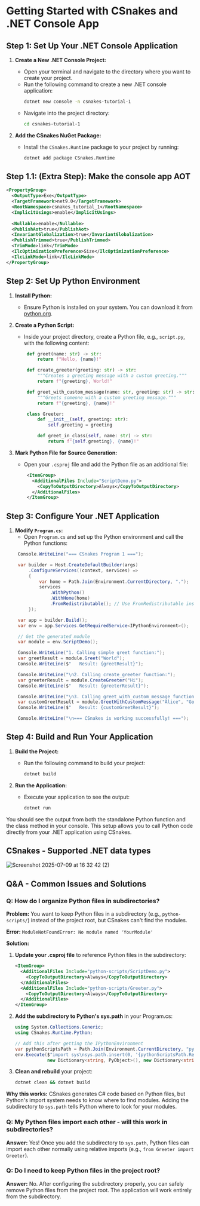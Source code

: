 # Getting Started with CSnakes and .NET Console App

## Step 1: Set Up Your .NET Console Application

1. **Create a New .NET Console Project:**
   - Open your terminal and navigate to the directory where you want to create your project.
   - Run the following command to create a new .NET console application:
     ```bash
     dotnet new console -n csnakes-tutorial-1
     ```
   - Navigate into the project directory:
     ```bash
     cd csnakes-tutorial-1
     ```

2. **Add the CSnakes NuGet Package:**
   - Install the `CSnakes.Runtime` package to your project by running:
     ```bash
     dotnet add package CSnakes.Runtime
     ```

## Step 1.1: (Extra Step): Make the console app AOT
  ```xml
  <PropertyGroup>
    <OutputType>Exe</OutputType>
    <TargetFramework>net9.0</TargetFramework>
    <RootNamespace>csnakes_tutorial_1</RootNamespace>
    <ImplicitUsings>enable</ImplicitUsings>
    
    <Nullable>enable</Nullable>
    <PublishAot>true</PublishAot>
    <InvariantGlobalization>true</InvariantGlobalization>    
    <PublishTrimmed>true</PublishTrimmed>
    <TrimMode>link</TrimMode>
    <IlcOptimizationPreference>Size</IlcOptimizationPreference>
    <IlcLinkMode>link</IlcLinkMode>
  </PropertyGroup>
  ```

## Step 2: Set Up Python Environment

1. **Install Python:**
   - Ensure Python is installed on your system. You can download it from [python.org](https://www.python.org/downloads/).

2. **Create a Python Script:**
   - Inside your project directory, create a Python file, e.g., `script.py`, with the following content:
     ```python
      def greet(name: str) -> str:
          return f"Hello, {name}!"

      def create_greeter(greeting: str) -> str:
          """Creates a greeting message with a custom greeting."""
          return f"{greeting}, World!"

      def greet_with_custom_message(name: str, greeting: str) -> str:
          """Greets someone with a custom greeting message."""
          return f"{greeting}, {name}!"

      class Greeter:
          def __init__(self, greeting: str):
              self.greeting = greeting

          def greet_in_class(self, name: str) -> str:
              return f"{self.greeting}, {name}!"    
     ```

3. **Mark Python File for Source Generation:**
   - Open your `.csproj` file and add the Python file as an additional file:
     ```xml
      <ItemGroup>
        <AdditionalFiles Include="ScriptDemo.py">
          <CopyToOutputDirectory>Always</CopyToOutputDirectory>
        </AdditionalFiles>
      </ItemGroup>
     ```

## Step 3: Configure Your .NET Application

1. **Modify `Program.cs`:**
   - Open `Program.cs` and set up the Python environment and call the Python functions:
   ```csharp
    Console.WriteLine("=== CSnakes Program 1 ===");

    var builder = Host.CreateDefaultBuilder(args)
        .ConfigureServices((context, services) =>
        {
            var home = Path.Join(Environment.CurrentDirectory, ".");
            services
                .WithPython()
                .WithHome(home)
                .FromRedistributable(); // Use FromRedistributable instead of FromAssembly
        });

    var app = builder.Build();
    var env = app.Services.GetRequiredService<IPythonEnvironment>();

    // Get the generated module
    var module = env.ScriptDemo();

    Console.WriteLine("1. Calling simple greet function:");
    var greetResult = module.Greet("World");
    Console.WriteLine($"   Result: {greetResult}");

    Console.WriteLine("\n2. Calling create_greeter function:");
    var greeterResult = module.CreateGreeter("Hi");
    Console.WriteLine($"   Result: {greeterResult}");

    Console.WriteLine("\n3. Calling greet_with_custom_message function:");
    var customGreetResult = module.GreetWithCustomMessage("Alice", "Good morning");
    Console.WriteLine($"   Result: {customGreetResult}");

    Console.WriteLine("\n=== CSnakes is working successfully! ===");
   ```

## Step 4: Build and Run Your Application

1. **Build the Project:**
   - Run the following command to build your project:
     ```bash
     dotnet build
     ```

2. **Run the Application:**
   - Execute your application to see the output:
     ```bash
     dotnet run
     ```

You should see the output from both the standalone Python function and the class method in your console. This setup allows you to call Python code directly from your .NET application using CSnakes.

## CSnakes - Supported .NET data types
![Screenshot 2025-07-09 at 16 32 42 (2)](https://github.com/user-attachments/assets/fcf499b3-26b7-4bfd-a132-908cff5d00c0)

## Q&A - Common Issues and Solutions

### Q: How do I organize Python files in subdirectories?

**Problem:** You want to keep Python files in a subdirectory (e.g., `python-scripts/`) instead of the project root, but CSnakes can't find the modules.

**Error:** `ModuleNotFoundError: No module named 'YourModule'`

**Solution:**
1. **Update your .csproj file** to reference Python files in the subdirectory:
   ```xml
   <ItemGroup>
     <AdditionalFiles Include="python-scripts/ScriptDemo.py">
       <CopyToOutputDirectory>Always</CopyToOutputDirectory>
     </AdditionalFiles>
     <AdditionalFiles Include="python-scripts/Greeter.py">
       <CopyToOutputDirectory>Always</CopyToOutputDirectory>
     </AdditionalFiles>
   </ItemGroup>
   ```

2. **Add the subdirectory to Python's sys.path** in your Program.cs:
   ```csharp
   using System.Collections.Generic;
   using CSnakes.Runtime.Python;

   // Add this after getting the IPythonEnvironment
   var pythonScriptsPath = Path.Join(Environment.CurrentDirectory, "python-scripts");
   env.Execute($"import sys\nsys.path.insert(0, '{pythonScriptsPath.Replace("\\", "/")}')", 
               new Dictionary<string, PyObject>(), new Dictionary<string, PyObject>());
   ```

3. **Clean and rebuild** your project:
   ```bash
   dotnet clean && dotnet build
   ```

**Why this works:** CSnakes generates C# code based on Python files, but Python's import system needs to know where to find modules. Adding the subdirectory to `sys.path` tells Python where to look for your modules.

### Q: My Python files import each other - will this work in subdirectories?

**Answer:** Yes! Once you add the subdirectory to `sys.path`, Python files can import each other normally using relative imports (e.g., `from Greeter import Greeter`).

### Q: Do I need to keep Python files in the project root?

**Answer:** No. After configuring the subdirectory properly, you can safely remove Python files from the project root. The application will work entirely from the subdirectory. 

